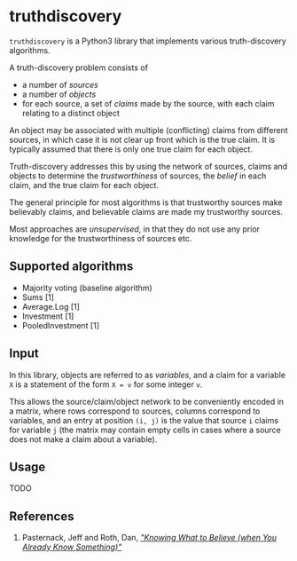 # truthdiscovery

`truthdiscovery` is a Python3 library that implements various truth-discovery
algorithms.

A truth-discovery problem consists of

* a number of *sources*
* a number of *objects*
* for each source, a set of *claims* made by the source, with each claim
  relating to a distinct object

An object may be associated with multiple (conflicting) claims from different
sources, in which case it is not clear up front which is the true claim. It is
typically assumed that there is only one true claim for each object.

Truth-discovery addresses this by using the network of sources, claims and
objects to determine the *trustworthiness* of sources, the *belief* in each
claim, and the true claim for each object.

The general principle for most algorithms is that trustworthy sources make
believably claims, and believable claims are made my trustworthy sources.

Most approaches are *unsupervised*, in that they do not use any prior knowledge
for the trustworthiness of sources etc.

## Supported algorithms
* Majority voting (baseline algorithm)
* Sums [1]
* Average.Log [1]
* Investment [1]
* PooledInvestment [1]

## Input

In this library, objects are referred to as *variables*, and a claim for a
variable `X` is a statement of the form `X = v` for some integer `v`.

This allows the source/claim/object network to be conveniently encoded in a
matrix, where rows correspond to sources, columns correspond to variables, and
an entry at position `(i, j)` is the value that source `i` claims for variable
`j` (the matrix may contain empty cells in cases where a source does not make a
claim about a variable).

## Usage

TODO

## References
1. Pasternack, Jeff and Roth, Dan, [*"Knowing What to Believe (when You Already
   Know Something)"*](http://dl.acm.org/citation.cfm?id=1873781.1873880)
